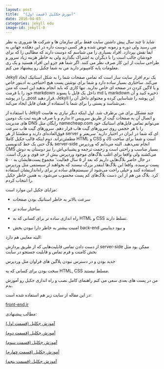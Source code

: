 ```yaml
---
layout: post
title:  "آموزش جکلیل (قسمت اول)"
date: 2016-04-03
categories: jekyll edu
image-id: jekyll-0
---
```



شاید تا چند سال پیش داشتن سایت فقط برای سازمان ها و شرکت ها ضروری به نظر می رسید ولی دوره و زمونه عوض شده و هر کسی دوست داره در این دهکده جهانی به ایفا نقش بپردازد.
افراد بسیاری را می شناسم که دوست دارند که مطالبی را که برای خودشان جالب است را با دیگران به اشتراک بگذارند ولی به خاطر هزینه زیاد سرور و طراحی سایت از این کار صرف نظر می کنند.
اگر شما هم جزو این افراد هستید و یک ری معلومات پایه کامپیوتر دارید من به شما چکیل رو پیشنهاد می کنم.

Jekyll یک نرم افزار سایت ساز است که تمامی صفحات شما را به شکل استاتیک ایجاد می‌کند. ساختاری بسیار ساده دارد و شما برای نوشتن پست هیچ احتیاجی به ادیتور خاص و یا لاگین کردن در صفحه ای خاص ندارید. تنها کاری که باید انجام بدهید این است که متن خود را با فرمت markdown داخل یک فایل با پسوند md یا markdown ذخیره کنید و آن را در پوشه _post قرار دهید. Jekyll این پوشه را شناسایی کرده و محتوای داخل آن را می‌شناسد و پستی را برای شما با استفاده از همان فایل ایجاد می‌کند.

با استفاده از Jekyll چند مشکل برای من برطرف شد. اول اینکه دیگر نیازی به هاست ندارم و با صرف هزینه ثبت یک دومین ir و اتصال آن به صفحات گیت از طریق سرویس های مدیریت DNS رایگان مثل namecheap.com می‌توانم تمامی فایل‌های استاتیک خود را با هر حجمی روی سرورهای گیت‌ هاب قرار دهم. سرورهای گیت هاب سرعت فوق‌العاده‌ای دارند و مطمئنا از هر server ای که شما در ایران در اختیار دارید٬ سریعتر و مطمئن‌تراند. دوم اینکه قالب جکیل کاملا HTML و CSS و JS است و شما برای ساخت بلاگ حتی یک خط کدنویسی server-side انجام نمی‌دهید. البته می‌دانم که وردپرس CMS بسیار مناسب و راحتی است و زحمت ترجمه و پشیبانی‌اش را نیز دوستان به دوش می‌کشند ولی واقعا برای اغلب بلاگ‌های موجود وردپرس بیش از حد قوی و بزرگ است. در حال حاضر بلاگ‌هایی داریم که بعد از ۵ سال فعالیت٬ مجموع پست‌هایشان به ۵۰۰ پست نرسیده. واقعا این بلاگ‌ها اینقدر بزرگ نیستند که بخواهند از سیستمی مثل وردپرس استفاده کنند و خیلی راحت می‌شود از سیستم‌های ساده تر برای راه‌اندازیشان استفاده کرد. بلاگ من هم از این دست بلاگ‌های کم پست محسوب می‌شود. به همین خاطر جکیل را انتخاب کردم.

مزایای جکیل این موارد است:

* سرعت بالاتر به خاطر استاتیک بودن صفحات

* ساختار ساده تر

* راه اندازی ساده تر برای کسانی که به HTML و CSS تسلط دارند.

* امنیت بیشتر به خاطر دارا نبودن بخش back-end و نبود دیتابیس

البته معایبی هم دارد:

از دست دادن تمامی قابلیت‌هایی که از طریق پردازش server-side ممکن بود مثل بخش کامنت و فرم تماس و قابلیت جستجو در سایت

جدید بودن و در دسترس نبودن پلاگین های فراوان مثل وردپرس

سخت بودن برای کسانی که به HTML, CSS مسلط نیستند.

من در پست های بعدی سعی می کنم راهنمای کامل نصب و راه اندازی جکیل رو آموزش بدم.

در این مقاله از سایت زیر هم استفاده شده است:

[front-end.ir](http://front-end.ir)

مطالب پیشنهادی:

[آموزش جکلیل (قسمت اول)](http://hot-ice.ir/jekyll/edu/2016/04/03/jekyll.html)

[آموزش جکلیل (قسمت دوم)](http://hot-ice.ir/jekyll/update/2016/04/02/jekyll-part-1.html)

[آموزش جکلیل (قسمت سوم)](http://hot-ice.ir/jekyll/edu/2016/04/01/jekyll-part-2.html)

[آموزش جکلیل (قسمت چهارم)](http://hot-ice.ir/jekyll/update/2016/03/28/jekyll-part-3.html)

[آموزش جکلیل (قسمت پنجم)](http://hot-ice.ir/jekyll/edu/2016/03/01/jekyll-part-4.html)



